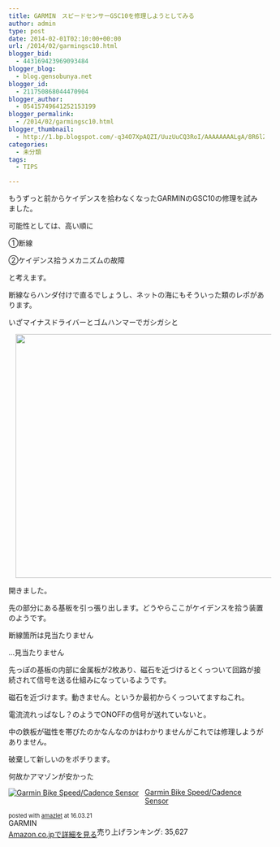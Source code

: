 ```yaml
---
title: GARMIN　スピードセンサーGSC10を修理しようとしてみる
author: admin
type: post
date: 2014-02-01T02:10:00+00:00
url: /2014/02/garmingsc10.html
blogger_bid:
  - 443169423969093484
blogger_blog:
  - blog.gensobunya.net
blogger_id:
  - 211750868044470904
blogger_author:
  - 05415749641252153199
blogger_permalink:
  - /2014/02/garmingsc10.html
blogger_thumbnail:
  - http://1.bp.blogspot.com/-q34O7XpAQZI/UuzUuCQ3RoI/AAAAAAAALgA/8R6lZOrqgwY/s1600/IMG_20140201_174124.jpg
categories:
  - 未分類
tags:
  - TIPS

---
```

もうずっと前からケイデンスを拾わなくなったGARMINのGSC10の修理を試みました。

可能性としては、高い順に

①断線

②ケイデンス拾うメカニズムの故障

と考えます。

断線ならハンダ付けで直るでしょうし、ネットの海にもそういった類のレポがあります。

いざマイナスドライバーとゴムハンマーでガシガシと

<div class="separator" style="clear: both; text-align: center;">
  <a href="https://blog.gensobunya.net/wp-content/uploads/2014/02/IMG_20140201_174124-1024x768.jpg" imageanchor="1" style="margin-left: 1em; margin-right: 1em;"><img border="0" src="https://blog.gensobunya.net/wp-content/uploads/2014/02/IMG_20140201_174124-1024x768.jpg" height="480" width="640" /></a>
</div>

開きました。

先の部分にある基板を引っ張り出します。どうやらここがケイデンスを拾う装置のようです。

断線箇所は見当たりません

…見当たりません

先っぽの基板の内部に金属板が2枚あり、磁石を近づけるとくっついて回路が接続されて信号を送る仕組みになっているようです。

磁石を近づけます。動きません。というか最初からくっついてますねこれ。

電流流れっぱなし？のようでONOFFの信号が送れていないと。

中の鉄板が磁性を帯びたのかなんなのかはわかりませんがこれでは修理しようがありません。

破棄して新しいのをポチります。

何故かアマゾンが安かった



<div class="amazlet-box" style="margin-bottom:0px;">
  <div class="amazlet-image" style="float:left;margin:0px 12px 1px 0px;">
    <a href="http://www.amazon.co.jp/exec/obidos/ASIN/B00JM6DKUA/gensobunya-22/ref=nosim/" name="amazletlink" target="_blank"><img src="https://images-fe.ssl-images-amazon.com/images/I/51hXEI4JD%2BL._SL160_.jpg" alt="Garmin Bike Speed/Cadence Sensor" style="border: none;" /></a>
  </div>

  <div class="amazlet-info" style="line-height:120%; margin-bottom: 10px">
    <div class="amazlet-name" style="margin-bottom:10px;line-height:120%">
<a href="http://www.amazon.co.jp/exec/obidos/ASIN/B00JM6DKUA/gensobunya-22/ref=nosim/" name="amazletlink" target="_blank">Garmin Bike Speed/Cadence Sensor</a></p>

<div class="amazlet-powered-date" style="font-size:80%;margin-top:5px;line-height:120%">
  posted with <a href="http://www.amazlet.com/" title="amazlet" target="_blank">amazlet</a> at 16.03.21
</div>


<div class="amazlet-detail">
GARMIN <br />売り上げランキング: 35,627


<div class="amazlet-sub-info" style="float: left;">
<div class="amazlet-link" style="margin-top: 5px">
  <a href="http://www.amazon.co.jp/exec/obidos/ASIN/B00JM6DKUA/gensobunya-22/ref=nosim/" name="amazletlink" target="_blank">Amazon.co.jpで詳細を見る</a>
</div>

  </div>

  <div class="amazlet-footer" style="clear: left">
  </div>
</div>

